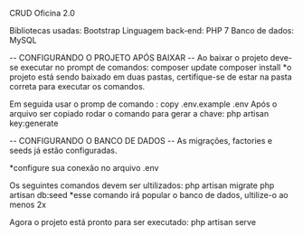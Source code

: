 CRUD Oficina 2.0

Bibliotecas usadas: Bootstrap 
Linguagem back-end: PHP 7
Banco de dados: MySQL


-- CONFIGURANDO O PROJETO APÓS BAIXAR --
Ao baixar o projeto deve-se executar no prompt de comandos:  composer update 
                                                             composer install 
*o projeto está sendo baixado em duas pastas, certifique-se de estar na pasta correta para executar os comandos.

Em seguida usar o promp de comando : copy .env.example .env
Após o arquivo ser copiado rodar o comando para gerar a chave: php artisan key:generate

-- CONFIGURANDO O BANCO DE DADOS --
As migrações, factories e seeds já estão configuradas.

*configure sua conexão no arquivo .env

Os seguintes comandos devem ser ultilizados: php artisan migrate 
                                             php artisan db:seed *esse comando irá popular o banco de dados, ultilize-o ao menos 2x
                                    
Agora o projeto está pronto para ser executado: php artisan serve                                     
